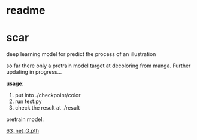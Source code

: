 # readme

# scar

deep learning model for predict the process of an illustration

so far there only a pretrain model target at decoloring from manga. Further updating in progress...<br/>

****usage****:

1. put into ./checkpoint/color
2. run test.py
3. check the result at ./result

pretrain model:

[63_net_G.pth](https://drive.google.com/file/d/1-Y33Kh_-MfOozs5HxcDLKkcWUAC2XXCd/view?usp=sharing)
